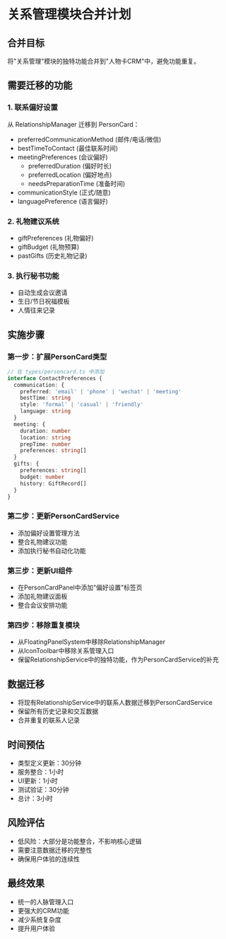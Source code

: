 # 关系管理模块合并计划

## 合并目标
将"关系管理"模块的独特功能合并到"人物卡CRM"中，避免功能重复。

## 需要迁移的功能

### 1. 联系偏好设置
从 RelationshipManager 迁移到 PersonCard：
- preferredCommunicationMethod (邮件/电话/微信)
- bestTimeToContact (最佳联系时间)
- meetingPreferences (会议偏好)
  - preferredDuration (偏好时长)
  - preferredLocation (偏好地点)
  - needsPreparationTime (准备时间)
- communicationStyle (正式/随意)
- languagePreference (语言偏好)

### 2. 礼物建议系统
- giftPreferences (礼物偏好)
- giftBudget (礼物预算)
- pastGifts (历史礼物记录)

### 3. 执行秘书功能
- 自动生成会议邀请
- 生日/节日祝福模板
- 人情往来记录

## 实施步骤

### 第一步：扩展PersonCard类型
```typescript
// 在 types/personcard.ts 中添加
interface ContactPreferences {
  communication: {
    preferred: 'email' | 'phone' | 'wechat' | 'meeting'
    bestTime: string
    style: 'formal' | 'casual' | 'friendly'
    language: string
  }
  meeting: {
    duration: number
    location: string
    prepTime: number
    preferences: string[]
  }
  gifts: {
    preferences: string[]
    budget: number
    history: GiftRecord[]
  }
}
```

### 第二步：更新PersonCardService
- 添加偏好设置管理方法
- 整合礼物建议功能
- 添加执行秘书自动化功能

### 第三步：更新UI组件
- 在PersonCardPanel中添加"偏好设置"标签页
- 添加礼物建议面板
- 整合会议安排功能

### 第四步：移除重复模块
- 从FloatingPanelSystem中移除RelationshipManager
- 从IconToolbar中移除关系管理入口
- 保留RelationshipService中的独特功能，作为PersonCardService的补充

## 数据迁移
- 将现有RelationshipService中的联系人数据迁移到PersonCardService
- 保留所有历史记录和交互数据
- 合并重复的联系人记录

## 时间预估
- 类型定义更新：30分钟
- 服务整合：1小时
- UI更新：1小时
- 测试验证：30分钟
- 总计：3小时

## 风险评估
- 低风险：大部分是功能整合，不影响核心逻辑
- 需要注意数据迁移的完整性
- 确保用户体验的连续性

## 最终效果
- 统一的人脉管理入口
- 更强大的CRM功能
- 减少系统复杂度
- 提升用户体验